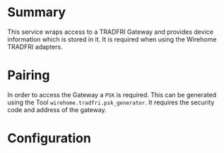 # Summary
This service wraps access to a TRADFRI Gateway and provides device information which is stored in it.
It is required when using the Wirehome TRADFRI adapters.

# Pairing
In order to access the Gateway a `PSK` is required. This can be generated using the Tool `wirehome.tradfri.psk_generator`. It requires the security code and address of the gateway.

# Configuration
